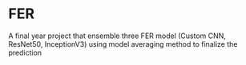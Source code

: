 # FER
A final year project that ensemble three FER model (Custom CNN, ResNet50, InceptionV3) using model averaging method to finalize the prediction
